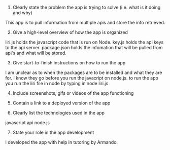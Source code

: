 1. Clearly state the problem the app is trying to solve (i.e. what is it doing and why)

This app is to pull information from multiple apis and store the info retrieved.

2. Give a high-level overview of how the app is organized

liri.js holds the javascript code that is run on Node.  key.js holds the api keys to the api server.  package.json holds the infomation that will be pulled from api's and what will be stored.

3. Give start-to-finish instructions on how to run the app

I am unclear as to when the packages are to be installed and what they are for.  I know they go before you run the javacript on node.js. to run the app you run the liri file in node by typing in node liri.js

4. Include screenshots, gifs or videos of the app functioning

5. Contain a link to a deployed version of the app

6. Clearly list the technologies used in the app

javascript api node.js

7. State your role in the app development

I developed the app with help in tutoring by Armando.
